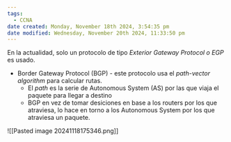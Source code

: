 ```yaml
---
tags:
  - CCNA
date created: Monday, November 18th 2024, 3:54:35 pm
date modified: Wednesday, November 20th 2024, 11:33:50 pm
---
```

En la actualidad, solo un protocolo de tipo _Exterior Gateway Protocol o EGP_ es usado. 
- Border Gateway Protocol (BGP) - este protocolo usa el _path-vector algorithm_ para calcular rutas. 
	- El _path_ es la serie de Autonomous System (AS) por las que viaja el paquete para llegar a destino
	- BGP en vez de tomar desiciones en base a los routers por los que atraviesa, lo hace en torno a los Autonomous System por los que atraviesa un paquete. 

![[Pasted image 20241118175346.png]]
